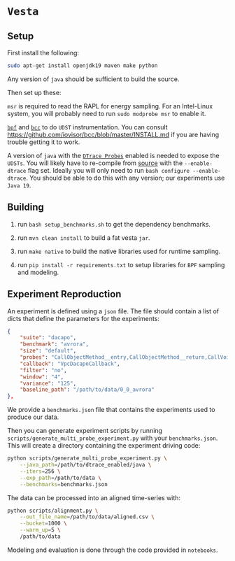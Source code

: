# `Vesta`

## Setup

First install the following:

```bash
sudo apt-get install openjdk19 maven make python
```

Any version of `java` should be sufficient to build the source.

Then set up these:

`msr` is required to read the RAPL for energy sampling. For an Intel-Linux system, you will probably need to run `sudo modprobe msr` to enable it.

[`bpf`](https://docs.kernel.org/bpf) and [`bcc`](https://github.com/iovisor/bcc) to do `UDST` instrumentation. You can consult https://github.com/iovisor/bcc/blob/master/INSTALL.md if you are having trouble getting it to work.

A version of `java` with the [`DTrace Probes`](https://docs.oracle.com/javase/8/docs/technotes/guides/vm/dtrace.html) enabled is needed to expose the `UDSTs`. You will likely have to re-compile from [source](https://github.com/openjdk/jdk/blob/master/doc/building.md) with the `--enable-dtrace` flag set. Ideally you will only need to run `bash configure --enable-dtrace`. You should be able to do this with any version; our experiments use `Java 19`.

## Building

1. run `bash setup_benchmarks.sh` to get the dependency benchmarks.

2. run `mvn clean install` to build a fat vesta `jar`.

3. run `make native` to build the native libraries used for runtime sampling.

4. run `pip install -r requirements.txt` to setup libraries for `BPF` sampling and modeling.

## Experiment Reproduction

An experiment is defined using a `json` file. The file should contain a list of dicts that define the parameters for the experiments:

```json
{
    "suite": "dacapo",
    "benchmark": "avrora",
    "size": "default",
    "probes": "CallObjectMethod__entry,CallObjectMethod__return,CallVoidMethod__entry,CallVoidMethod__return,DestroyJavaVM__entry,DestroyJavaVM__return,GetByteArrayElements__entry,GetByteArrayElements__return,GetEnv__entry,GetEnv__return,GetFloatField__entry,GetFloatField__return,GetLongField__entry,GetLongField__return,GetMethodID__entry,GetMethodID__return,GetObjectArrayElement__entry,GetObjectArrayElement__return,GetObjectClass__entry,GetObjectClass__return,GetStringLength__entry,GetStringLength__return,IsInstanceOf__entry,IsInstanceOf__return,NewDirectByteBuffer__entry,NewDirectByteBuffer__return,NewLongArray__entry,NewLongArray__return,NewString__entry,NewString__return,NewStringUTF__entry,NewStringUTF__return,ReleaseIntArrayElements__entry,ReleaseIntArrayElements__return,ReleaseShortArrayElements__entry,ReleaseShortArrayElements__return,SetByteArrayRegion__entry,SetByteArrayRegion__return,SetIntField__entry,SetIntField__return,Throw__entry,Throw__return,class__initialization__concurrent,class__initialization__error,class__unloaded,compiled__method__load,compiled__method__unload,gc__begin,gc__end,method__compile__begin,method__compile__end,safepoint__begin,safepoint__end,thread__park__begin,thread__park__end,thread__sleep__begin,thread__sleep__end,vmops__begin,vmops__end",
    "callback": "VpcDacapoCallback",
    "filter": "no",
    "window": "4",
    "variance": "125",
    "baseline_path": "/path/to/data/0_0_avrora"
},
```

We provide a `benchmarks.json` file that contains the experiments used to produce our data.

Then you can generate experiment scripts by running `scripts/generate_multi_probe_experiment.py` with your `benchmarks.json`. This will create a directory containing the experiment driving code:

```bash
python scripts/generate_multi_probe_experiment.py \
    --java_path=/path/to/dtrace_enabled/java \
    --iters=256 \
    --exp_path=/path/to/data \
    --benchmarks=benchmarks.json
```

The data can be processed into an aligned time-series with:

```bash
python scripts/alignment.py \
    --out_file_name=/path/to/data/aligned.csv \
    --bucket=1000 \
    --warm_up=5 \
    /path/to/data
```

Modeling and evaluation is done through the code provided in `notebooks`.
